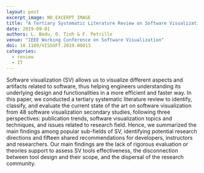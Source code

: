 ```yaml
---
layout: post
excerpt_image: NO_EXCERPT_IMAGE
title: "A Tertiary Systematic Literature Review on Software Visualization"
date: 2019-09-01
authors: L. Bedu, O. Tinh & F. Petrillo
venue: "IEEE Working Conference on Software Visualization"
doi: 10.1109/VISSOFT.2019.00013
categories:
  - review
  - IT
---
```

Software visualization (SV) allows us to visualize different aspects and artifacts related to software, thus helping engineers understanding its underlying design and functionalities in a more efficient and faster way. In this paper, we conducted a tertiary systematic literature review to identify, classify, and evaluate the current state of the art on software visualization from 48 software visualization secondary studies, following three perspectives: publication trends, software visualization topics and techniques, and issues related to research field. Hence, we summarized the main findings among popular sub-fields of SV, identifying potential research directions and fifteen shared recommendations for developers, instructors and researchers. Our main findings are the lack of rigorous evaluation or theories support to assess SV tools effectiveness, the disconnection between tool design and their scope, and the dispersal of the research community.
